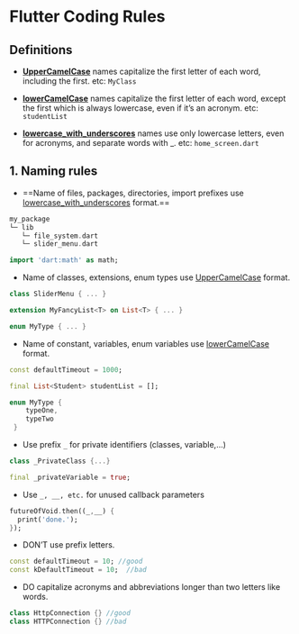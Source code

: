 
# Flutter Coding Rules

## Definitions
- <u>**UpperCamelCase**</u> names capitalize the first letter of each word, including the first. etc: `MyClass`

- <u>**lowerCamelCase**</u> names capitalize the first letter of each word, except the first which is always lowercase, even if it’s an acronym. etc: `studentList`

- <u>**lowercase_with_underscores**</u> names use only lowercase letters, even for acronyms, and separate words with _. etc: `home_screen.dart`

## 1. Naming rules 

- ==Name of files, packages, directories, import prefixes use [lowercase_with_underscores](#definitions) format.==
```dart
my_package
└─ lib
   └─ file_system.dart
   └─ slider_menu.dart

import 'dart:math' as math;
```

- Name of classes, extensions, enum types use [UpperCamelCase](#definitions) format. 

```dart
class SliderMenu { ... }

extension MyFancyList<T> on List<T> { ... }

enum MyType { ... } 
```

- Name of constant, variables, enum variables use [lowerCamelCase](#definitions) format.

```dart
const defaultTimeout = 1000;

final List<Student> studentList = [];

enum MyType { 
    typeOne,
    typeTwo
 } 
```

- Use prefix `_` for private identifiers (classes, variable,...) 
```dart
class _PrivateClass {...}

final _privateVariable = true;
```

- Use `_, __, etc.` for unused callback parameters
```dart
futureOfVoid.then((_,__) {
  print('done.');
});
```

- DON’T use prefix letters.<br>
```dart
const defaultTimeout = 10; //good
const kDefaultTimeout = 10;  //bad
```

- DO capitalize acronyms and abbreviations longer than two letters like words.
```dart
class HttpConnection {} //good
class HTTPConnection {} //bad
```

